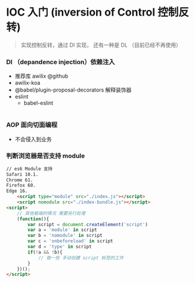 # IOC 入门 (inversion of Control 控制反转)

> 实现控制反转，通过 DI 实现， 还有一种是 DL （目前已经不再使用）

### DI （depandence injection）依赖注入

- 推荐库 awilix @github
- awilix-koa 
- @babel/plugin-proposal-decorators  解释装饰器
- eslint
    - babel-eslint
        ```

        ```

### AOP 面向切面编程

- 不会侵入到业务

### 判断浏览器是否支持 module

```html
// es6 Module 支持
Safari 10.1.
Chrome 61.
Firefox 60.
Edge 16.
    <script type="module" src="./index.js"></script>
    <script nomodule src="./index-bundle.js"></script>
<script>
    // 其他极端的情况 需要另行处理
    (function(){
        var script = document.createElement('script')
        var a = 'module' in script
        var b = 'nomodule' in script
        var c = 'onbeforeload' in script
        var d = 'type' in script
        if(!a && !b){
            // 做一些 手动创建 script 标签的工作
        }
    })();
</script>

```


